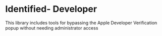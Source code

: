 # Identified- Developer
This library includes tools for bypassing the Apple Developer Verification popup without needing administrator access
